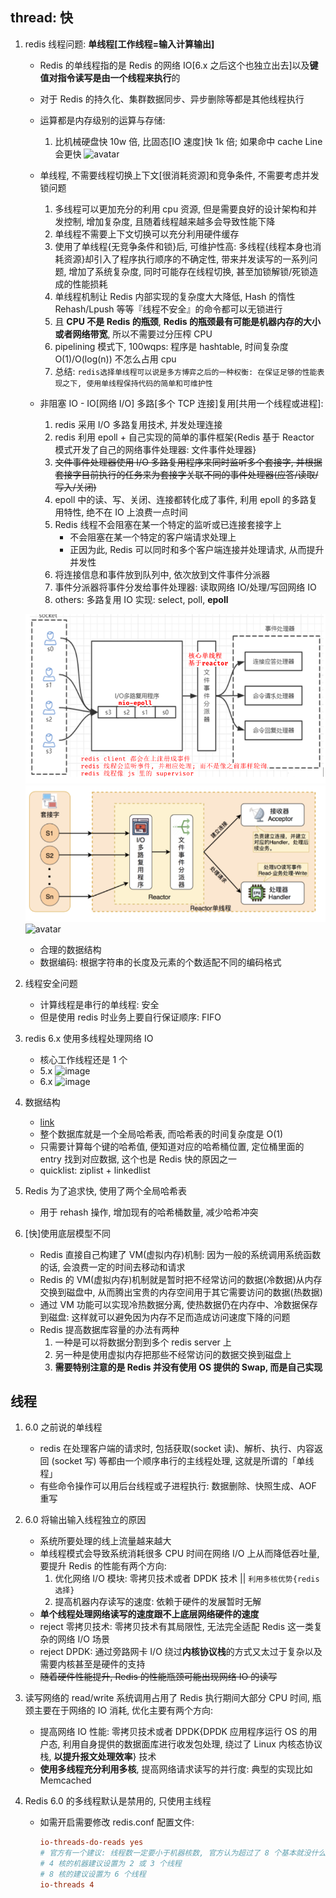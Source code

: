 ## thread: 快

1. redis 线程问题: **单线程[工作线程=输入计算输出]**

   - Redis 的单线程指的是 Redis 的网络 IO[6.x 之后这个也独立出去]以及**键值对指令读写是由一个线程来执行**的
   - 对于 Redis 的持久化、集群数据同步、异步删除等都是其他线程执行
   - 运算都是内存级别的运算与存储:

     1. 比机械硬盘快 10w 倍, 比固态[IO 速度]快 1k 倍; 如果命中 cache Line 会更快
        ![avatar](https://user-images.githubusercontent.com/42330329/169217604-3034cca1-b6ca-4f76-b95c-8843e9f2782a.png)

   - 单线程, 不需要线程切换上下文[很消耗资源]和竞争条件, 不需要考虑并发锁问题
     1. 多线程可以更加充分的利用 cpu 资源, 但是需要良好的设计架构和并发控制, 增加复杂度, 且随着线程越来越多会导致性能下降
     2. 单线程不需要上下文切换可以充分利用硬件缓存
     3. 使用了单线程{无竞争条件和锁}后, 可维护性高: 多线程{线程本身也消耗资源}却引入了程序执行顺序的不确定性, 带来并发读写的一系列问题, 增加了系统复杂度, 同时可能存在线程切换, 甚至加锁解锁/死锁造成的性能损耗
     4. 单线程机制让 Redis 内部实现的复杂度大大降低, Hash 的惰性 Rehash/Lpush 等等『线程不安全』的命令都可以无锁进行
     5. 且 **CPU 不是 Redis 的瓶颈**, **Redis 的瓶颈最有可能是机器内存的大小或者网络带宽**, 所以不需要过分压榨 CPU
     6. pipelining 模式下, 100wqps: 程序是 hashtable, 时间复杂度 O(1)/O(log(n)) 不怎么占用 cpu
     7. 总结: `redis选择单线程可以说是多方博弈之后的一种权衡: 在保证足够的性能表现之下, 使用单线程保持代码的简单和可维护性`
   - 非阻塞 IO - IO[网络 I/O] 多路[多个 TCP 连接]复用[共用一个线程或进程]:
     1. redis 采用 I/O 多路复用技术, 并发处理连接
     2. redis 利用 epoll + 自己实现的简单的事件框架{Redis 基于 Reactor 模式开发了自己的网络事件处理器: 文件事件处理器}
     3. ~~文件事件处理器使用 I/O 多路复用程序来同时监听多个套接字, 并根据套接字目前执行的任务来为套接字关联不同的事件处理器(应答/读取/写入/关闭)~~
     4. epoll 中的读、写、关闭、连接都转化成了事件, 利用 epoll 的多路复用特性, 绝不在 IO 上浪费一点时间
     5. Redis 线程不会阻塞在某一个特定的监听或已连接套接字上
        - 不会阻塞在某一个特定的客户端请求处理上
        - 正因为此, Redis 可以同时和多个客户端连接并处理请求, 从而提升并发性
     6. 将连接信息和事件放到队列中, 依次放到文件事件分派器
     7. 事件分派器将事件分发给事件处理器: 读取网络 IO/处理/写回网络 IO
     8. others: 多路复用 IO 实现: select, poll, **epoll**

   ![avatar](/static/image/db/rredisthread.png)
   ![avatar](/static/image/db/redis-io-reactort.png)
   ![avatar](https://user-images.githubusercontent.com/42330329/169217763-b8e8bccd-f1d2-4a03-a0e0-dc369a23e70f.png)

   - 合理的数据结构
   - 数据编码: 根据字符串的长度及元素的个数适配不同的编码格式

2. 线程安全问题

   - 计算线程是串行的单线程: 安全
   - 但是使用 redis 时业务上要自行保证顺序: FIFO

3. redis 6.x 使用多线程处理网络 IO

   - 核心工作线程还是 1 个
   - 5.x
     ![image](https://user-images.githubusercontent.com/42330329/169222817-6c23d685-5456-4faf-9486-b7e0bc99210f.png)
   - 6.x
     ![image](https://user-images.githubusercontent.com/42330329/169222875-80bfd0a3-e9b2-4d81-902a-7de1791f2139.png)

4. 数据结构

   - [link](./03.data-struct.md)
   - 整个数据库就是一个全局哈希表, 而哈希表的时间复杂度是 O(1)
   - 只需要计算每个键的哈希值, 便知道对应的哈希桶位置, 定位桶里面的 entry 找到对应数据, 这个也是 Redis 快的原因之一
   - quicklist: ziplist + linkedlist

5. Redis 为了追求快, 使用了两个全局哈希表
   - 用于 rehash 操作, 增加现有的哈希桶数量, 减少哈希冲突
6. [快]使用底层模型不同
   - Redis 直接自己构建了 VM(虚拟内存)机制: 因为一般的系统调用系统函数的话, 会浪费一定的时间去移动和请求
   - Redis 的 VM(虚拟内存)机制就是暂时把不经常访问的数据(冷数据)从内存交换到磁盘中, 从而腾出宝贵的内存空间用于其它需要访问的数据(热数据)
   - 通过 VM 功能可以实现冷热数据分离, 使热数据仍在内存中、冷数据保存到磁盘: 这样就可以避免因为内存不足而造成访问速度下降的问题
   - Redis 提高数据库容量的办法有两种
     1. 一种是可以将数据分割到多个 redis server 上
     2. 另一种是使用虚拟内存把那些不经常访问的数据交换到磁盘上
     3. **需要特别注意的是 Redis 并没有使用 OS 提供的 Swap, 而是自己实现**

## 线程

1.  6.0 之前说的单线程

    - redis 在处理客户端的请求时, 包括获取(socket 读)、解析、执行、内容返回 (socket 写) 等都由一个顺序串行的主线程处理, 这就是所谓的「单线程」
    - 有些命令操作可以用后台线程或子进程执行: 数据删除、快照生成、AOF 重写

2.  6.0 将输出输入线程独立的原因

    - 系统所要处理的线上流量越来越大
    - 单线程模式会导致系统消耗很多 CPU 时间在网络 I/O 上从而降低吞吐量, 要提升 Redis 的性能有两个方向:
      1.  优化网络 I/O 模块: 零拷贝技术或者 DPDK 技术 || `利用多核优势{redis选择}`
      2.  提高机器内存读写的速度: 依赖于硬件的发展暂时无解
    - **单个线程处理网络读写的速度跟不上底层网络硬件的速度**
    - reject 零拷贝技术: 零拷贝技术有其局限性, 无法完全适配 Redis 这一类复杂的网络 I/O 场景
    - reject DPDK: 通过旁路网卡 I/O 绕过**内核协议栈**的方式又太过于复杂以及需要内核甚至是硬件的支持
    - ~~随着硬件性能提升, Redis 的性能瓶颈可能出现网络 IO 的读写~~

3.  读写网络的 read/write 系统调用占用了 Redis 执行期间大部分 CPU 时间, 瓶颈主要在于网络的 IO 消耗, 优化主要有两个方向:

    - 提高网络 IO 性能: 零拷贝技术或者 DPDK{DPDK 应用程序运行 OS 的用户态, 利用自身提供的数据面库进行收发包处理, 绕过了 Linux 内核态协议栈, **以提升报文处理效率**} 技术
    - **使用多线程充分利用多核**, 提高网络请求读写的并行度: 典型的实现比如 Memcached

4.  Redis 6.0 的多线程默认是禁用的, 只使用主线程

    - 如需开启需要修改 redis.conf 配置文件:

      ```conf
      io-threads-do-reads yes
      # 官方有一个建议: 线程数一定要小于机器核数, 官方认为超过了 8 个基本就没什么意义了
      # 4 核的机器建议设置为 2 或 3 个线程
      # 8 核的建议设置为 6 个线程
      io-threads 4
      ```
